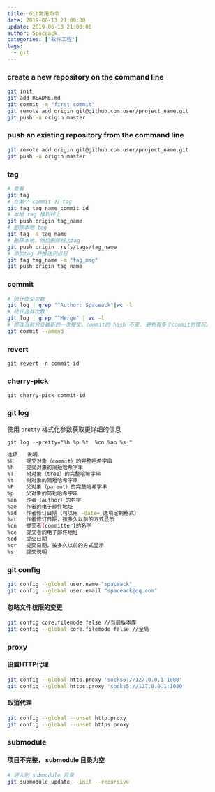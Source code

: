 ```yaml
---
title: Git常用命令
date: 2019-06-13 21:00:00
update: 2019-06-13 21:00:00
author: Spaceack
categories: ["软件工程"]
tags: 
  - git
---
```


### create a new repository on the command line

```sh
git init
git add README.md
git commit -m "first commit"
git remote add origin git@github.com:user/project_name.git
git push -u origin master
```

### push an existing repository from the command line

```sh
git remote add origin git@github.com:user/project_name.git
git push -u origin master
```

### tag

```bash
# 查看
git tag
# 在某个 commit 打 tag
git tag tag_name commit_id
# 本地 tag 推到线上
git push origin tag_name
# 删除本地 tag
git tag -d tag_name
# 删除本地，然后删除线上tag
git push origin :refs/tags/tag_name
# 添加tag 并推送到远程
git tag tag_name -m "tag_msg"
git push origin tag_name

```

### commit

```bash
# 统计提交次数
git log | grep "^Author: Spaceack"|wc -l
# 统计合并次数
git log | grep "^Merge" | wc -l
# 修改当前分支最新的一次提交。commit的 hash 不变. 避免有多个commit的情况。
git commit --amend
```

### revert

`git revert -n commit-id`

### cherry-pick

`git cherry-pick commit-id`

### git log

使用 `pretty` 格式化参数获取更详细的信息

`git log --pretty="%h %p %t  %cn %an %s "`

```bash
选项   说明
%H    提交对象（commit）的完整哈希字串
%h    提交对象的简短哈希字串
%T    树对象（tree）的完整哈希字串
%t    树对象的简短哈希字串
%P    父对象（parent）的完整哈希字串
%p    父对象的简短哈希字串
%an   作者（author）的名字
%ae   作者的电子邮件地址
%ad   作者修订日期（可以用 -date= 选项定制格式）
%ar   作者修订日期，按多久以前的方式显示
%cn   提交者(committer)的名字
%ce   提交者的电子邮件地址
%cd   提交日期
%cr   提交日期，按多久以前的方式显示
%s    提交说明
```

### git config

```bash
git config --global user.name "spaceack"
git config --global user.email "spaceack@qq.com"
```

#### 忽略文件权限的变更

```bash
git config core.filemode false //当前版本库
git config --global core.filemode false //全局
```

### proxy

#### 设置HTTP代理

```bash
git config --global http.proxy 'socks5://127.0.0.1:1080'
git config --global https.proxy 'socks5://127.0.0.1:1080'
```

#### 取消代理

```bash
git config --global --unset http.proxy
git config --global --unset https.proxy
```

### submodule

#### 项目不完整， submodule 目录为空

```bash
# 进入到 submodule 目录
git submodule update --init --recursive
```

